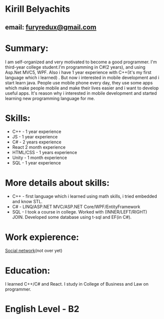 # __Kirill Belyachits__
## email: furyredux@gmail.com
# __Summary:__
I am self-organized and very motivated to become a good programmer. I'm third-year сollege student.I'm programming in C#(2 years), and using Asp.Net MVC5, WPF. Also i have 1 year experience with C++(it's my first language which i learned) . But now i interested in mobile development and i start learn java. People use mobile phone every day, they use some apps which make people mobile and make their lives easier and i want to develop useful apps. It's reason why i interested in mobile development and started learning new programming language for me.
# __Skills:__
* C++ - 1 year experience
* JS - 1 year experience
* C# - 2 years experience
* React 2 month experience
* HTML/CSS - 1 years experience
* Unity - 1 month experience
* SQL - 1 year experience
# __More details about skills:__
* C++ - first language which i learned using math skills, i tried embedded and know STL.
* C# - LINQ/ASP.NET MVC/ASP.NET Core/WPF/EntityFramework
* SQL - I took a course in college. Worked with (INNER/LEFT/RIGHT) JOIN. Developed some database using t-sql and EF(in C#).
# __Work expierence:__ 
[Social network](http://offbook-web.s3-website-us-east-1.amazonaws.com/)(not over yet)
# __Education:__
I learned C++/C# and React. I study in College of Business and Law on programmer.
# __English Level__ - B2
